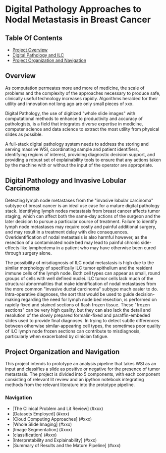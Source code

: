 # Digital Pathology Approaches to Nodal Metastasis in Breast Cancer

## Table Of Contents
* [Project Overview](#overview)
* [Digital Pathology and ILC](#digital-pathology-and-invasive-lobular-carcinoma)
* [Project Organization and Navigation](#project-organization-and-navigation)

## Overview

As computation permeates more and more of medicine, the scale of problems and the complexity of the approaches necessary to produce safe, clinically useful technology increases rapidly. Algorithms heralded for their utility and innovation not long ago are only small pieces of xxx. 

Digital Pathology, the use of digitized "whole slide images" with computational methods to enhance to productivity and accuracy of pathologists, is a field that integrates diverse expertise in medicine, computer science and data science to extract the most utility from physical slides as possible.

A full-stack digital pathology system needs to address the storing and serving massive WSI, coordinating sample and patient identifiers, identifying regions of interest, providing diagnostic decision support, and providing a robust set of explainability tools to ensure that any actions taken by the machine with or without the input of the operator are appropriate. 

## Digital Pathology and Invasive Lobular Carcinoma

Detecting lymph node metastases from the "invasive lobular carcinoma" subtype of breast cancer is an ideal use case for a mature digital pathology stack. Identifying lymph nodes metastasis from breast cancer affects tumor staging, which can affect both the same-day actions of the surgeon and the later decision to pursue a particular course of treatment. Failure to identify lymph node metastases may require costly and painful additional surgery, and may result in a treatment delay with dire consequences. Overidentification of nodal metastasis is also harmful however, as the resection of a contaminated node bed may lead to painful chronic side-effects like lymphedema in a patient who may have otherwise been cured through surgery alone. 

The possibility of misdiagnosis of ILC nodal metastasis is high due to the similar morphology of specifically ILC tumor epithelium and the resident immune cells of the lymph node. Both cell types can appear as small, round groups of cells with well defined nuclei. ILC tumor cells lack much of the structural abnormalities that make identification of nodal metastases from the more common "invasive ductal carcinoma" subtype  much easier to do. Intra-operative diagnoses, the sort that would be used to guide decision-making regarding the need for lymph node bed resection, is performed on rapidly fixed and stained sections of flash frozen tissue. These "frozen sections" can be very high quality, but they can also lack the detail and resolution of the slowly prepared formalin-fixed and paraffin-embeded slides used to provide final diagnoses. In trying to detect subtle differences between otherwise similar-appearing cell types, the sometimes poor quality of ILC lymph node frozen sections can contribute to misdiagnosis, particularly when exacerbated by clinician fatigue. 

## Project Organization and Navigation

This project intends to prototype an analysis pipeline that takes WSI as an input and classifies a slide as positive or negative for the presence of tumor metastasis. The project is divided into 5 components, with each component consisting of relevant lit review and an ipython notebook integrating methods from the relevant literature into the prototype pipeline.

### Navigation
* [The Clinical Problem and Lit Review] (#xxx)
* [Datasets Employed] (#xxx)
* [Cloud Computing Approaches] (#xxx)
* [Whole Slide Imaging] (#xxx)
* [Image Segmentation] (#xxx)
* [classification] (#xxx)
* [Interpretability and Explainability] (#xxx)
* [Summary of Results and the Mature Pipeline] (#xxx)



